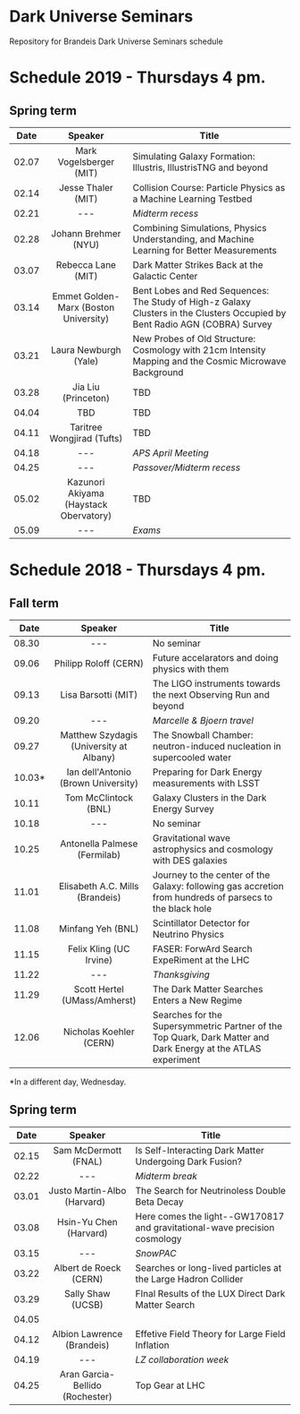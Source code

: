 # Dark Universe Seminars
 Repository for Brandeis Dark Universe Seminars schedule 

# Schedule 2019 - Thursdays 4 pm.

## Spring term

| Date  | Speaker                                            | Title                                                      |
|-------|:--------------------------------------------------:|----------------------------------------------------------- | 
| 02.07 | Mark Vogelsberger (MIT)                            |Simulating Galaxy Formation: Illustris, IllustrisTNG and beyond |
| 02.14 | Jesse Thaler (MIT)                                 | Collision Course: Particle Physics as a Machine Learning Testbed |
| 02.21 | ---                                                | _Midterm recess_                                           |
| 02.28 | Johann Brehmer (NYU)                               | Combining Simulations, Physics Understanding, and Machine Learning for Better Measurements |
| 03.07 | Rebecca Lane (MIT)                                 | Dark Matter Strikes Back at the Galactic Center |
| 03.14 | Emmet Golden-Marx (Boston University)              | Bent Lobes and Red Sequences: The Study of High-z Galaxy Clusters in the Clusters Occupied by Bent Radio AGN (COBRA) Survey |                           
| 03.21 | Laura Newburgh (Yale)                              | New Probes of Old Structure: Cosmology with 21cm Intensity Mapping and the Cosmic Microwave Background |
| 03.28 | Jia Liu (Princeton)                                | TBD                                                        |
| 04.04 | TBD                                                | TBD                                                        |
| 04.11 | Taritree Wongjirad (Tufts)                         | TBD                                                        |
| 04.18 | ---                                                | _APS April Meeting_                                        |
| 04.25 | ---                                                | _Passover/Midterm recess_                                  |
| 05.02 | Kazunori Akiyama (Haystack Obervatory)             | TBD                                                        |
| 05.09 | ---                                                | _Exams_ 


# Schedule 2018 - Thursdays 4 pm.

## Fall term

| Date  | Speaker                                            | Title                                                      |
|-------|:--------------------------------------------------:|----------------------------------------------------------- | 
| 08.30 | ---                                                | No seminar                                                 |
| 09.06 | Philipp Roloff (CERN)                              | Future accelarators and doing physics with them            |
| 09.13 | Lisa Barsotti (MIT)                                | The LIGO instruments towards the next Observing Run and beyond |
| 09.20 | ---                                                | _Marcelle & Bjoern travel_                                 |
| 09.27 | Matthew Szydagis (University at Albany)            | The Snowball Chamber: neutron-induced nucleation in supercooled water |
| 10.03&#42; | Ian dell'Antonio (Brown University)           | Preparing for Dark Energy measurements with LSST           |
| 10.11 | Tom McClintock (BNL)                               | Galaxy Clusters in the Dark Energy Survey                  |
| 10.18 | ---                                                | No seminar                                                 |
| 10.25 | Antonella Palmese (Fermilab)                       | Gravitational wave astrophysics and cosmology with DES galaxies|
| 11.01 | Elisabeth A.C. Mills (Brandeis)                    | Journey to the center of the Galaxy: following gas accretion from hundreds of parsecs to the black hole |
| 11.08 | Minfang Yeh (BNL)                                  | Scintillator Detector for Neutrino Physics                 |
| 11.15 | Felix Kling (UC Irvine)                            | FASER: ForwArd Search ExpeRiment at the LHC                |
| 11.22 | ---                                                | _Thanksgiving_                                             |
| 11.29 | Scott Hertel (UMass/Amherst)                       | The Dark Matter Searches Enters a New Regime |
| 12.06 | Nicholas Koehler (CERN)                            | Searches for the Supersymmetric Partner of the Top Quark, Dark Matter and Dark Energy at the ATLAS experiment |


&#42;In a different day, Wednesday. 


## Spring term

| Date  | Speaker                                            | Title                                                      |
|-------|:--------------------------------------------------:|----------------------------------------------------------- | 
| 02.15 | Sam McDermott (FNAL)                               | Is Self-Interacting Dark Matter Undergoing Dark Fusion?    |
| 02.22 | ---                                                | _Midterm break_                                            |
| 03.01 | Justo Martin-Albo (Harvard)                        | The Search for Neutrinoless Double Beta Decay              |
| 03.08 | Hsin-Yu Chen (Harvard)                             | Here comes the light--GW170817 and gravitational-wave precision cosmology |
| 03.15 | ---                                                | _SnowPAC_                                                  |
| 03.22 | Albert de Roeck (CERN)                             | Searches or long-lived particles at the Large Hadron Collider |
| 03.29 | Sally Shaw (UCSB)                                  | FInal Results of the LUX Direct Dark Matter Search         |
| 04.05 |                                                    |                                                            |
| 04.12 | Albion Lawrence (Brandeis)                         | Effetive Field Theory for Large Field Inflation            |
| 04.19 | ---                                                | _LZ collaboration week_                                    |
| 04.25 | Aran Garcia-Bellido (Rochester)                    | Top Gear at LHC                                            |




